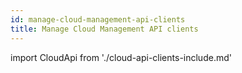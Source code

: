 ```yaml
---
id: manage-cloud-management-api-clients
title: Manage Cloud Management API clients
---
```


import CloudApi from './cloud-api-clients-include.md'

<CloudApi/>
